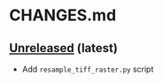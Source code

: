 # CHANGES.md

[Unreleased](https://github.com/RolnickLab/geospatial-tools/tree/main) (latest)
-------------------------------------------------------------------------------------
	
- Add `resample_tiff_raster.py` script